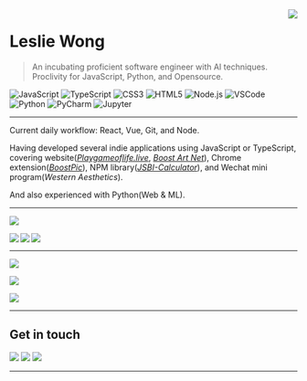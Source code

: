 <div>
<img align="right" src="https://github-readme-stats.vercel.app/api?username=Leslie-Wong-H&show_icons=true&hide_border=true&icon_color=586069&title_color=a0a9af">
</div>

# Leslie Wong

> An incubating proficient software engineer with AI techniques. Proclivity for JavaScript, Python, and Opensource.

![JavaScript](https://img.shields.io/badge/-JavaScript-F3CF01?style=flat-square&logo=JavaScript&logoColor=fff)
![TypeScript](https://img.shields.io/badge/-TypeScript-1A73E8?style=flat-square&logo=TypeScript&logoColor=fff)
![CSS3](https://img.shields.io/badge/-CSS3-254BDD?style=flat-square&logo=CSS3&labelColor=254BDD)
![HTML5](https://img.shields.io/badge/-HTML5-e34f26?style=flat-square&logo=HTML5&logoColor=fff)
![Node.js](https://img.shields.io/badge/-Node.js-8BBF3D?style=flat-square&logo=Node.js&logoColor=fff)
![VSCode](https://img.shields.io/badge/-VSCode-24A4EB?style=flat-square&logo=Visual%20Studio%20Code&logoColor=fff)
![Python](https://img.shields.io/badge/-Python-3872A3?style=flat-square&logo=Python&logoColor=fff)
![PyCharm](https://img.shields.io/badge/-PyCharm-339933?style=flat-square&logo=PyCharm&logoColor=fff)
![Jupyter](https://img.shields.io/badge/-Jupyter-007ACC?style=flat-square&logo=Jupyter&logoColor=orange)

---

Current daily workflow: React, Vue, Git, and Node.

Having developed several indie applications using JavaScript or TypeScript, covering website([*Playgameoflife.live*](https://playgameoflife.live), [*Boost Art Net*](https://boost-art.net)), Chrome extension([*BoostPic*](https://chrome.google.com/webstore/detail/boostpic-search-google-im/pmpogggmiaehmjempogkkklfckignfgl)), NPM library([*JSBI-Calculator*](https://www.npmjs.com/package/jsbi-calculator)), and Wechat mini program(*Western Aesthetics*).

And also experienced with Python(Web & ML).

---


<a href="#"><img align="center" src="https://s2.loli.net/2022/05/19/5jPY3vSOTQFsxDU.png"></a>



<a href="https://github.com/Leslie-Wong-H/game_of_life">
  <img align="left" src="https://github-readme-stats.vercel.app/api/pin/?username=Leslie-Wong-H&repo=game_of_life&show_owner=true"/>
</a>

<a href="https://github.com/BoostPic/BoostPic">
  <img align="left" src="https://github-readme-stats.vercel.app/api/pin/?username=BoostPic&repo=BoostPic&show_owner=true"/>
</a>

<a href="#"><img align="center" src="https://s2.loli.net/2022/05/19/5jPY3vSOTQFsxDU.png"></a>

---


<a href="#"><img align="center" src="https://s2.loli.net/2022/05/19/5jPY3vSOTQFsxDU.png"></a>


<div>
<img align="center" src="https://streak-stats.demolab.com/?user=Leslie-Wong-H&theme=default&border_radius=5&date_format=M%20j%5B%2C%20Y%5D&currStreakNum=ff0000">
</div>

<a href="#"><img align="center" src="https://s2.loli.net/2022/05/19/5jPY3vSOTQFsxDU.png"></a>

---
## Get in touch

[![](https://img.shields.io/badge/-@LeslieWongH1-1ca0f1?style=flat-square&labelColor=1ca0f1&logo=twitter&logoColor=white)](https://twitter.com/LeslieWongH1)
[![](https://img.shields.io/badge/-@79917148leslie-3f4441?style=flat-square&logo=Gmail&logoColor=2ca5e0)](mailto:79917148leslie@gmail.com)
[![](https://img.shields.io/badge/-https://lesliewong.cn-0e83cd?style=flat-square&logo=Blogger&logoColor=fff)](https://lesliewong.cn)

---
